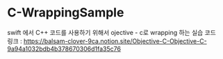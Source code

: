 # C-WrappingSample
swift 에서 C++ 코드를 사용하기 위해서 ojective - c로 wrapping 하는 실습 코드  
링크 : https://balsam-clover-9ca.notion.site/Objective-C-Objective-C-9a94a1032bdb4b378670306d1fa35c76
